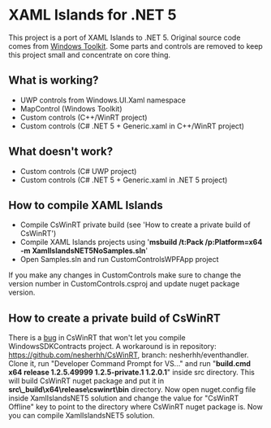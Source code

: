 # XAML Islands for .NET 5

This project is a port of XAML Islands to .NET 5.
Original source code comes from [Windows Toolkit](https://github.com/windows-toolkit/Microsoft.Toolkit.Win32). Some parts and controls are removed to keep this project small and concentrate on core thing.

## What is working?
- UWP controls from Windows.UI.Xaml namespace
- MapControl (Windows Toolkit)
- Custom controls (C++/WinRT project)
- Custom controls (C# .NET 5 + Generic.xaml in C++/WinRT project)

## What doesn't work?
- Custom controls (C# UWP project)
- Custom controls (C# .NET 5 + Generic.xaml in .NET 5 project)

## How to compile XAML Islands
- Compile CsWinRT private build (see 'How to create a private build of CsWinRT')
- Compile XAML Islands projects using '**msbuild /t:Pack /p:Platform=x64 -m XamlIslandsNET5NoSamples.sln**'
- Open Samples.sln and run CustomControlsWPFApp project

If you make any changes in CustomControls make sure to change the version number in CustomControls.csproj and update nuget package version. 

## How to create a private build of CsWinRT
There is a [bug](https://github.com/microsoft/CsWinRT/issues/597) in CsWinRT that won't let you compile WindowsSDKContracts project. A workaround is in repository: https://github.com/nesherhh/CsWinRT, branch: nesherhh/eventhandler. Clone it, run "Developer Command Prompt for VS..." and run "**build.cmd x64 release 1.2.5.49999 1.2.5-private.1 1.2.0.1**" inside src directory. This will build CsWinRT nuget package and put it in **src\\_build\x64\release\cswinrt\bin** directory. Now open nuget.config file inside XamlIslandsNET5 solution and change the value for "CsWinRT Offline" key to point to the directory where CsWinRT nuget package is. Now you can compile XamlIslandsNET5 solution.
